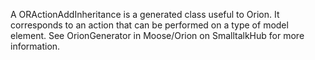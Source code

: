 A ORActionAddInheritance is a generated class useful to Orion. It corresponds to an action that can be performed on a type of model element. See OrionGenerator in Moose/Orion on SmalltalkHub for more information.